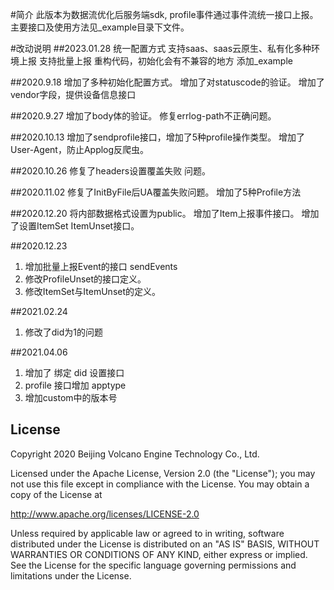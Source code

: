 #简介
此版本为数据流优化后服务端sdk, profile事件通过事件流统一接口上报。
主要接口及使用方法见_example目录下文件。

#改动说明
##2023.01.28
统一配置方式
支持saas、saas云原生、私有化多种环境上报
支持批量上报
重构代码，初始化会有不兼容的地方
添加_example

##2020.9.18
增加了多种初始化配置方式。
增加了对statuscode的验证。
增加了vendor字段，提供设备信息接口

##2020.9.27
增加了body体的验证。
修复errlog-path不正确问题。

##2020.10.13
增加了sendprofile接口，增加了5种profile操作类型。
增加了User-Agent，防止Applog反爬虫。

##2020.10.26
修复了headers设置覆盖失败
问题。

##2020.11.02
修复了InitByFile后UA覆盖失败问题。 
增加了5种Profile方法

##2020.12.20
将内部数据格式设置为public。
增加了Item上报事件接口。
增加了设置ItemSet ItemUnset接口。

##2020.12.23
1. 增加批量上报Event的接口 sendEvents
2. 修改ProfileUnset的接口定义。
3. 修改ItemSet与ItemUnset的定义。

##2021.02.24
1. 修改了did为1的问题

##2021.04.06
1. 增加了 绑定 did 设置接口
2. profile 接口增加 apptype
3. 增加custom中的版本号


## License
Copyright 2020 Beijing Volcano Engine Technology Co., Ltd.

Licensed under the Apache License, Version 2.0 (the "License"); you may not use this file except in compliance with the License. 
You may obtain a copy of the License at

http://www.apache.org/licenses/LICENSE-2.0

Unless required by applicable law or agreed to in writing, software distributed under the License is distributed on an "AS IS" BASIS, WITHOUT WARRANTIES OR CONDITIONS OF ANY KIND, either express or implied. See the License for the specific language governing permissions and limitations under the License.
